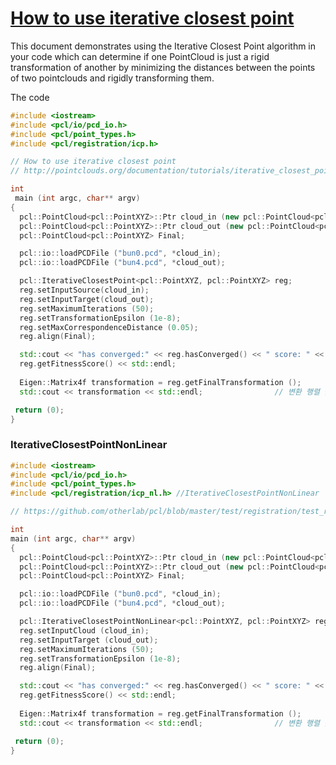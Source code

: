 # [How to use iterative closest point](http://pointclouds.org/documentation/tutorials/iterative_closest_point.php#iterative-closest-point)


This document demonstrates using the Iterative Closest Point algorithm in your code which can determine if one PointCloud is just a rigid transformation of another by minimizing the distances between the points of two pointclouds and rigidly transforming them.

The code


```cpp
#include <iostream>
#include <pcl/io/pcd_io.h>
#include <pcl/point_types.h>
#include <pcl/registration/icp.h>

// How to use iterative closest point
// http://pointclouds.org/documentation/tutorials/iterative_closest_point.php#iterative-closest-point

int
 main (int argc, char** argv)
{
  pcl::PointCloud<pcl::PointXYZ>::Ptr cloud_in (new pcl::PointCloud<pcl::PointXYZ>);
  pcl::PointCloud<pcl::PointXYZ>::Ptr cloud_out (new pcl::PointCloud<pcl::PointXYZ>);
  pcl::PointCloud<pcl::PointXYZ> Final;   

  pcl::io::loadPCDFile ("bun0.pcd", *cloud_in);
  pcl::io::loadPCDFile ("bun4.pcd", *cloud_out);

  pcl::IterativeClosestPoint<pcl::PointXYZ, pcl::PointXYZ> reg;
  reg.setInputSource(cloud_in);
  reg.setInputTarget(cloud_out); 
  reg.setMaximumIterations (50);
  reg.setTransformationEpsilon (1e-8);
  reg.setMaxCorrespondenceDistance (0.05);  
  reg.align(Final);

  std::cout << "has converged:" << reg.hasConverged() << " score: " <<   // 정확히 정합되면 1(True)
  reg.getFitnessScore() << std::endl;
  
  Eigen::Matrix4f transformation = reg.getFinalTransformation ();
  std::cout << transformation << std::endl;                // 변환 행렬 출력 

 return (0);
}

```

### IterativeClosestPointNonLinear

```cpp
#include <iostream>
#include <pcl/io/pcd_io.h>
#include <pcl/point_types.h>
#include <pcl/registration/icp_nl.h> //IterativeClosestPointNonLinear

// https://github.com/otherlab/pcl/blob/master/test/registration/test_registration.cpp

int
main (int argc, char** argv)
{
  pcl::PointCloud<pcl::PointXYZ>::Ptr cloud_in (new pcl::PointCloud<pcl::PointXYZ>);
  pcl::PointCloud<pcl::PointXYZ>::Ptr cloud_out (new pcl::PointCloud<pcl::PointXYZ>);
  pcl::PointCloud<pcl::PointXYZ> Final;   

  pcl::io::loadPCDFile ("bun0.pcd", *cloud_in);
  pcl::io::loadPCDFile ("bun4.pcd", *cloud_out);

  pcl::IterativeClosestPointNonLinear<pcl::PointXYZ, pcl::PointXYZ> reg;
  reg.setInputCloud (cloud_in);
  reg.setInputTarget (cloud_out);
  reg.setMaximumIterations (50);
  reg.setTransformationEpsilon (1e-8);
  reg.align(Final);

  std::cout << "has converged:" << reg.hasConverged() << " score: " <<   // 정확히 정합되면 1(True)
  reg.getFitnessScore() << std::endl;
  
  Eigen::Matrix4f transformation = reg.getFinalTransformation ();
  std::cout << transformation << std::endl;                // 변환 행렬 출력 

 return (0);
}
```
